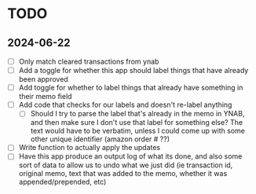 # TODO

## 2024-06-22

- [ ] Only match cleared transactions from ynab
- [ ] Add a toggle for whether this app should label things that have already been approved
- [ ] Add toggle for whether to label things that already have something in their memo field
- [ ] Add code that checks for our labels and doesn't re-label anything
  - [ ] Should I try to parse the label that's already in the memo in YNAB, and then make sure I don't use that label for something else? The text would have to be verbatim, unless I could come up with some other unique identifier (amazon order # ??)
- [ ] Write function to actually apply the updates
- [ ] Have this app produce an output log of what its done, and also some sort of data to allow us to undo what we just did (ie transaction id, original memo, text that was added to the memo, whether it was appended/prepended, etc)
